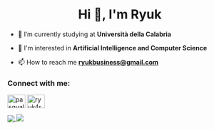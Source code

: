 <h1 align="center">Hi 👋, I'm Ryuk</h1>

- 🔭 I’m currently studying at **Università della Calabria**

- 🌱 I'm interested in **Artificial Intelligence and Computer Science**

- 📫 How to reach me **ryukbusiness@gmail.com**

<h3 align="left">Connect with me:</h3>
<p align="left">
<a href="https://www.linkedin.com/in/pasquale-tudda-295b49253/" target="blank"><img align="center" src="https://raw.githubusercontent.com/rahuldkjain/github-profile-readme-generator/master/src/images/icons/Social/linked-in-alt.svg" alt="pasquale tudda" height="30" width="40" /></a>
<a href="https://instagram.com/ryuk4real" target="blank"><img align="center" src="https://raw.githubusercontent.com/rahuldkjain/github-profile-readme-generator/master/src/images/icons/Social/instagram.svg" alt="ryuk4real" height="30" width="40" /></a>
</p>
<a href="#">
  <img align="center" src="https://github-readme-stats.vercel.app/api/top-langs/?username=ryuk4real&theme=bear&hide_border=true" />
</a>
 <a href="#">
  <img align="top" src="https://github-readme-stats.vercel.app/api?username=ryuk4real&show_icons=true&theme=bear&hide_border=true" />
</a>
